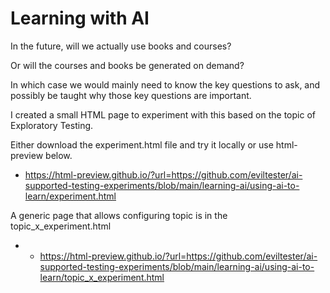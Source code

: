 # Learning with AI

In the future, will we actually use books and courses?

Or will the courses and books be generated on demand?

In which case we would mainly need to know the key questions to ask, and possibly be taught why those key questions are important.

I created a small HTML page to experiment with this based on the topic of Exploratory Testing.

Either download the experiment.html file and try it locally or use html-preview below.

- https://html-preview.github.io/?url=https://github.com/eviltester/ai-supported-testing-experiments/blob/main/learning-ai/using-ai-to-learn/experiment.html


A generic page that allows configuring topic is in the topic_x_experiment.html

- - https://html-preview.github.io/?url=https://github.com/eviltester/ai-supported-testing-experiments/blob/main/learning-ai/using-ai-to-learn/topic_x_experiment.html